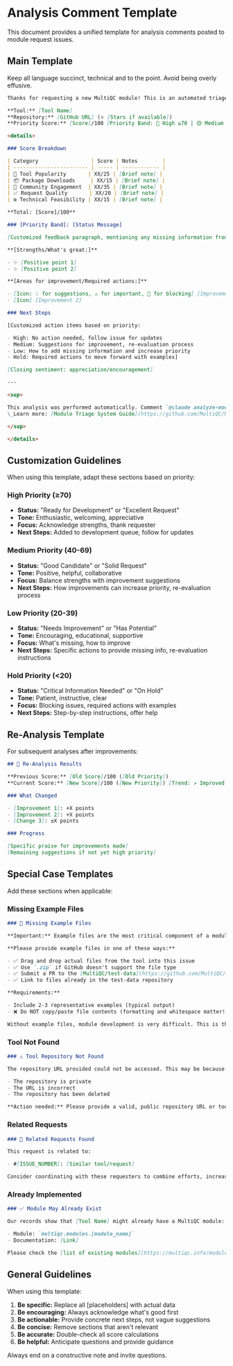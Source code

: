 # Analysis Comment Template

This document provides a unified template for analysis comments posted to module request issues.

## Main Template

Keep all language succinct, technical and to the point. Avoid being overly effusive.

```markdown
Thanks for requesting a new MultiQC module! This is an automated triage review to help prioritise development work.

**Tool:** [Tool Name]
**Repository:** [GitHub URL] (⭐ [Stars if available])
**Priority Score:** [Score]/100 [Priority Band: 🔴 High ≥70 | 🟡 Medium 40-69 | 🟢 Low 20-39 | ⚪ Hold <20]

<details>

### Score Breakdown

| Category                 | Score | Notes        |
| ------------------------ | ----- | ------------ |
| 🌟 Tool Popularity       | XX/25 | [Brief note] |
| 📦 Package Downloads     | XX/15 | [Brief note] |
| 💬 Community Engagement  | XX/35 | [Brief note] |
| ✅ Request Quality       | XX/20 | [Brief note] |
| ⚙️ Technical Feasibility | XX/15 | [Brief note] |

**Total: [Score]/100**

### [Priority Band]: [Status Message]

[Customized feedback paragraph, mentioning any missing information from the issue]

**[Strengths/What's great:]**

- ✨ [Positive point 1]
- ✨ [Positive point 2]

**[Areas for improvement/Required actions:]**

- [Icon: 💡 for suggestions, ⚠️ for important, 🚫 for blocking] [Improvement 1] [(+X points) if applicable]
- [Icon] [Improvement 2]

### Next Steps

[Customized action items based on priority:

- High: No action needed, follow issue for updates
- Medium: Suggestions for improvement, re-evaluation process
- Low: How to add missing information and increase priority
- Hold: Required actions to move forward with examples]

[Closing sentiment: appreciation/encouragement]

---

<sup>

This analysis was performed automatically. Comment `@claude analyze-module` [after making improvements] for re-evaluation.\_
\_Learn more: [Module Triage System Guide](https://github.com/MultiQC/MultiQC/blob/main/.claude/docs/module-triage-system.md)

</sup>

</details>
```

## Customization Guidelines

When using this template, adapt these sections based on priority:

### High Priority (≥70)

- **Status:** "Ready for Development" or "Excellent Request"
- **Tone:** Enthusiastic, welcoming, appreciative
- **Focus:** Acknowledge strengths, thank requester
- **Next Steps:** Added to development queue, follow for updates

### Medium Priority (40-69)

- **Status:** "Good Candidate" or "Solid Request"
- **Tone:** Positive, helpful, collaborative
- **Focus:** Balance strengths with improvement suggestions
- **Next Steps:** How improvements can increase priority, re-evaluation process

### Low Priority (20-39)

- **Status:** "Needs Improvement" or "Has Potential"
- **Tone:** Encouraging, educational, supportive
- **Focus:** What's missing, how to improve
- **Next Steps:** Specific actions to provide missing info, re-evaluation instructions

### Hold Priority (<20)

- **Status:** "Critical Information Needed" or "On Hold"
- **Tone:** Patient, instructive, clear
- **Focus:** Blocking issues, required actions with examples
- **Next Steps:** Step-by-step instructions, offer help

## Re-Analysis Template

For subsequent analyses after improvements:

```markdown
## 🔄 Re-Analysis Results

**Previous Score:** [Old Score]/100 ([Old Priority])
**Current Score:** [New Score]/100 ([New Priority]) [Trend: ↗️ Improved | ↘️ Decreased | → Unchanged]

### What Changed

- [Improvement 1]: +X points
- [Improvement 2]: +X points
- [Change 3]: ±X points

### Progress

[Specific praise for improvements made]
[Remaining suggestions if not yet high priority]
```

## Special Case Templates

Add these sections when applicable:

### Missing Example Files

```markdown
### 📁 Missing Example Files

**Important:** Example files are the most critical component of a module request (+8 points).

**Please provide example files in one of these ways:**

- ✅ Drag and drop actual files from the tool into this issue
- ✅ Use `.zip` if GitHub doesn't support the file type
- ✅ Submit a PR to the [MultiQC/test-data](https://github.com/MultiQC/test-data) repository
- ✅ Link to files already in the test-data repository

**Requirements:**

- Include 2-3 representative examples (typical output)
- ❌ Do NOT copy/paste file contents (formatting and whitespace matter!)

Without example files, module development is very difficult. This is the #1 way to increase your request's priority.
```

### Tool Not Found

```markdown
### ⚠️ Tool Repository Not Found

The repository URL provided could not be accessed. This may be because:

- The repository is private
- The URL is incorrect
- The repository has been deleted

**Action needed:** Please provide a valid, public repository URL or tool homepage. This is required for assessing tool popularity and maintenance status.
```

### Related Requests

```markdown
### 🔄 Related Requests Found

This request is related to:

- #[ISSUE_NUMBER]: [Similar tool/request]

Consider coordinating with these requesters to combine efforts, increase community engagement, and share use cases. Related requests increase this request's priority (+5 points each).
```

### Already Implemented

```markdown
### ✅ Module May Already Exist

Our records show that [Tool Name] might already have a MultiQC module:

- Module: `multiqc.modules.[module_name]`
- Documentation: [Link]

Please check the [list of existing modules](https://multiqc.info/modules/) before proceeding. If the existing module doesn't meet your needs, please explain what additional functionality you require.
```

## General Guidelines

When using this template:

1. **Be specific:** Replace all [placeholders] with actual data
2. **Be encouraging:** Always acknowledge what's good first
3. **Be actionable:** Provide concrete next steps, not vague suggestions
4. **Be concise:** Remove sections that aren't relevant
5. **Be accurate:** Double-check all score calculations
6. **Be helpful:** Anticipate questions and provide guidance

Always end on a constructive note and invite questions.

